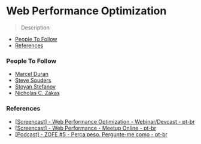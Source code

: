 # Web Performance Optimization
> Description

- [People To Follow](#people-to-follow)
- [References](#references)

### People To Follow
- [Marcel Duran](https://twitter.com/marcelduran)
- [Steve Souders](https://twitter.com/souders)
- [Stoyan Stefanov](https://twitter.com/stoyanstefanov)
- [Nicholas C. Zakas](https://twitter.com/slicknet)

### References
- [[Screencast] - Web Performance Optimization - Webinar/Devcast - pt-br](https://www.youtube.com/watch?v=OnCHjU_eAkE)
- [[Screencast] - Web Performance - Meetup Online - pt-br](https://www.youtube.com/watch?v=ZHZemt32SNw&index=6&list=PLW8ZinFjbeuGV24kJqU7Pc_QcugjHDUgL)
- [[Podcast] - ZOFE #5 - Perca peso. Pergunte-me como - pt-br](http://zofe.com.br/posts/zofe-5-perca-peso-pergunte-me-como/)
